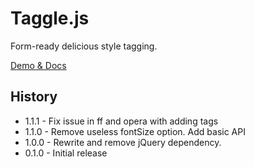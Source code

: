 Taggle.js
=========

Form-ready delicious style tagging.

[Demo & Docs](http://sean.is/poppin/tags/)

## History

 - 1.1.1 - Fix issue in ff and opera with adding tags
 - 1.1.0 - Remove useless fontSize option. Add basic API
 - 1.0.0 - Rewrite and remove jQuery dependency.
 - 0.1.0 - Initial release
